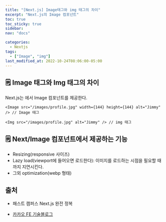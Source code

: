 ```yaml
---
title: "[Next.js] Image태그와 img 태그의 차이"
excerpt: "Next.js의 Image 컴포넌트"
toc: true
toc_sticky: true
sidebar:
nav: "docs"

categories:
  - Nextjs
tags:
  - ["Image", "img"]
last_modified_at: 2022-10-24T08:06:00-05:00
---
```


## 🗒️ Image 태그와 Img 태그의 차이

Next.js는 에서 Image 컴포넌트를 제공한다.

```
<Image src="/images/profile.jpg" width={144} height={144} alt="Jimmy" /> // Image 태그

<Img src="/images/profile.jpg" alt="Jimmy" /> // img 태그
```

## 🗒️ Next/Image 컴포넌트에서 제공하는 기능

- Resizing(responsive 사이즈)
- Lazy load(viewport에 들어오면 로드한다): 이미지를 로드하는 시점을 필요할 때까지 지연시킨다.
- 그외 optimization(webp 형태)

## 출처

- 패스트 캠퍼스 Next.js 완전 정복

* [카카오 FE 기술블로그](https://fe-developers.kakaoent.com/2022/220714-next-image/)
